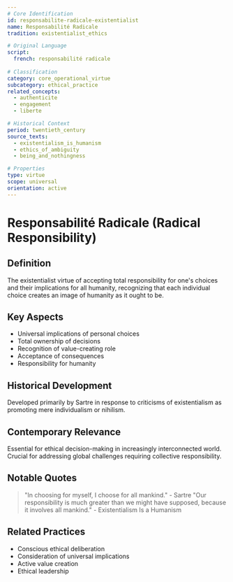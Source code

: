 ```yaml
---
# Core Identification
id: responsabilite-radicale-existentialist
name: Responsabilité Radicale
tradition: existentialist_ethics

# Original Language
script:
  french: responsabilité radicale
  
# Classification
category: core_operational_virtue
subcategory: ethical_practice
related_concepts:
  - authenticite
  - engagement
  - liberte

# Historical Context
period: twentieth_century
source_texts:
  - existentialism_is_humanism
  - ethics_of_ambiguity
  - being_and_nothingness

# Properties
type: virtue
scope: universal
orientation: active
---
```


# Responsabilité Radicale (Radical Responsibility)

## Definition
The existentialist virtue of accepting total responsibility for one's choices and their implications for all humanity, recognizing that each individual choice creates an image of humanity as it ought to be.

## Key Aspects
- Universal implications of personal choices
- Total ownership of decisions
- Recognition of value-creating role
- Acceptance of consequences
- Responsibility for humanity

## Historical Development
Developed primarily by Sartre in response to criticisms of existentialism as promoting mere individualism or nihilism.

## Contemporary Relevance
Essential for ethical decision-making in increasingly interconnected world. Crucial for addressing global challenges requiring collective responsibility.

## Notable Quotes
> "In choosing for myself, I choose for all mankind." - Sartre
> "Our responsibility is much greater than we might have supposed, because it involves all mankind." - Existentialism Is a Humanism

## Related Practices
- Conscious ethical deliberation
- Consideration of universal implications
- Active value creation
- Ethical leadership